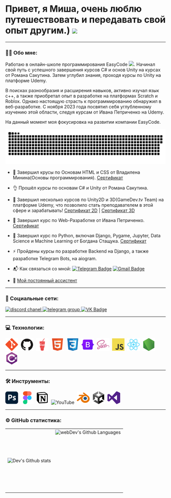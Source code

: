 
# Привет, я Миша, очень люблю путешествовать и передавать свой опыт другим.) <a href="https://visitorbadge.io/status?path=https%3A%2F%2Fgithub.com%2FZeRcooI%2FZeRcooI%2Fedit%2Fmain%2FREADME.md"><img src="https://api.visitorbadge.io/api/visitors?path=https%3A%2F%2Fgithub.com%2FZeRcooI%2FZeRcooI%2Fedit%2Fmain%2FREADME.md&label=visitors&labelColor=%2337d67a&countColor=%232ccce4&style=flat&labelStyle=lower" /></a>

---

### :man_technologist: Обо мне: 
 
Работаю в онлайн-школе программирования EasyCode <img src="https://media.giphy.com/media/WUlplcMpOCEmTGBtBW/giphy.gif" width="30px">. Начинал свой путь с успешного завершения курсов C# и основ Unity на курсах от Романа Сакутина. Затем углубил знания, проходя курсы по Unity на платформе Udemy.

В поисках разнообразия и расширения навыков, активно изучал язык c++, а также приобретал опыт в разработке на платформах Scratch и Roblox. Однако настоящую страсть к программированию обнаружил в веб-разработке. С ноября 2023 года посвятил себя углубленному изучению этой области, следуя курсам от Ивана Петриченко на Udemy.

На данный момент моя фокусировка на развитии компании EasyCode.

<p align="center">
 <img width="600" src="assets/github-snake.svg" alt="snake"/>
</p>

- 🔭 Завершил крусы по Основам HTML и CSS от Владилена Минина(Основы программирования). [Сертификат](https://postimg.cc/YGBpw4Bh)
  
- 👌 Прошёл курсы по основам C# и Unity от Романа Сакутина.

- 🌱 Завершил несколько курсов по Unity2D и 3D(GameDev.tv Team) на платформе Udemy, что позволило стать преподавателем в этой сфере и зарабатывать! [Сертификат 2D](https://postimg.cc/Y4zb3VRj) | [Сертификат 3D](https://postimg.cc/f3rfWfZt)

- 🤗 Завершил курс по Web-Разработке от Ивана Петриченко. [Сертификат](https://postimg.cc/RJtQJHJw)

- 🤗 Завершил курс по Python, включая Django, Pygame, Jupyter, Data Science и Machine Learning от Богдана Стащука. [Сертификат](https://postimg.cc/8f4bLQB2)
  
- ⚡ Пройдены курсы по разработке Backend на Django, а также разработке Telegram Bots, на aiogram. 

- 📬️ Как связаться со мной: [![Telegram Badge](https://img.shields.io/badge/-ZeRcooI-blue?style=flat&logo=Telegram&logoColor=white)](https://t.me/ZeRcooI) [![Gmail Badge](https://img.shields.io/badge/-Gmail-red?style=flat&logo=Gmail&logoColor=white)](mailto:mihanpan1996@gmail.com)

- 👑 [Мой постоянный ассистент](https://github.com/ZeRcooI/Developers-Assistant)

---

### 🤝 Социальные сети:

  <div id="badges">
    <a href="https://discord.gg/kbVCaHUs" target="_blank">
      <img src="https://github.com/ZeRcooI/ZeRcooI/assets/94679102/ee08be0d-ceb6-412c-8087-f70adf12710d" width="40" height="40" alt="discord chanel" />
    </a>
    <a href="https://t.me/ZeRcooI" target="_blank">
      <img src="https://cdn-icons-png.flaticon.com/512/2111/2111646.png" width="40" height="40" alt="telegram group" />
    </a>
    <a href="https://vk.com/jiackuhaho4b" target="_blank">
      <img src="https://cdn-icons-png.flaticon.com/512/145/145813.png" width="40" height="40" alt="VK Badge"/>
    </a>
  </div>

---

### 💻 Технологии:

<div>
  <img src="https://github.com/devicons/devicon/blob/master/icons/git/git-original.svg" title="git" alt="git" width="40" height="40"/>&nbsp
  <img src="https://github.com/devicons/devicon/blob/master/icons/github/github-original.svg" title="github" alt="github" width="40" height="40"/>&nbsp
  <img src="https://github.com/devicons/devicon/blob/master/icons/gulp/gulp-plain.svg" title="gulp" alt="gulp" width="40" height="40"/>&nbsp
  <img src="https://github.com/devicons/devicon/blob/master/icons/html5/html5-original.svg" title="html5" alt="html5" width="40" height="40"/>&nbsp
  <img src="https://github.com/devicons/devicon/blob/master/icons/css3/css3-original.svg" title="css" alt="css" width="40" height="40"/>&nbsp
  <img src="https://github.com/devicons/devicon/blob/master/icons/bootstrap/bootstrap-original.svg" title="bootstrap" alt="bootstrap" width="40" height="40"/>&nbsp
  <img src="https://github.com/devicons/devicon/blob/master/icons/sass/sass-original.svg" title="sass" alt="sass" width="40" height="40"/>&nbsp
  <img src="https://github.com/devicons/devicon/blob/master/icons/javascript/javascript-original.svg" title="javascript" alt="javascript" width="40" height="40"/>&nbsp
  <img src="https://github.com/devicons/devicon/blob/master/icons/react/react-original.svg" title="reactjs" alt="reactjs" width="40" height="40"/>&nbsp
  <img src="https://github.com/devicons/devicon/blob/master/icons/nodejs/nodejs-original.svg" title="nodejs" alt="nodejs" width="40" height="40"/>&nbsp
  <img src="https://github.com/devicons/devicon/blob/master/icons/csharp/csharp-original.svg" title="C#" alt="C#" width="40" height="40"/>&nbsp;
  <!-- <img src="https://github.com/devicons/devicon/blob/master/icons/express/express-original.svg" title="express" alt="express" width="40" height="40"/>&nbsp -->
  <!-- <img src="https://github.com/devicons/devicon/blob/master/icons/mongodb/mongodb-original.svg" title="mongodb" alt="mongodb" width="40" height="40"/>&nbsp -->
  <!-- <img src="https://github.com/devicons/devicon/blob/master/icons/sass/sass-original.svg" title="sass/scss" alt="sass/scss" width="40" height="40"/>&nbsp; -->
  <!-- <img src="https://github.com/devicons/devicon/blob/master/icons/webpack/webpack-original.svg" title="webpack" alt="webpack" width="40" height="40"/>&nbsp; -->
  <!-- <img src="https://github.com/devicons/devicon/blob/master/icons/redux/redux-original.svg" title="redux" alt="redux" width="40" height="40"/>&nbsp; -->
</div>

---

### 🛠 Инструменты:

<div>
  <img src="https://github.com/devicons/devicon/blob/master/icons/photoshop/photoshop-plain.svg" title="photoshop" alt="photoshop" width="40" height="40"/>&nbsp;
  <img src="https://github.com/devicons/devicon/blob/master/icons/figma/figma-original.svg" title="figma" alt="figma" width="40" height="40"/>&nbsp;
  <img src="https://github.com/devicons/devicon/blob/master/icons/notion/notion-original.svg" title="notion" alt="notion" width="40" height="40"/>&nbsp;
  <img src="https://upload.wikimedia.org/wikipedia/commons/9/9e/YouTube_Logo_%282013-2017%29.svg" title="YouTube" alt="YouTube" width="40" height="40"/>&nbsp;
  <img src="https://github.com/devicons/devicon/blob/master/icons/blender/blender-original.svg" title="blender" alt="blender" width="40" height="40"/>&nbsp;
  <img src="https://github.com/devicons/devicon/blob/master/icons/unity/unity-original.svg" title="unity" alt="unity" width="40" height="40"/>&nbsp;
  <img src="https://github.com/devicons/devicon/blob/master/icons/visualstudio/visualstudio-plain.svg" title="raspberrypi" alt="raspberrypi" width="40" height="40"/>&nbsp;
<!--   <img src="https://github.com/devicons/devicon/blob/master/icons/canva/canva-original.svg" title="canva" alt="canva" width="40" height="40"/>&nbsp; -->
<!--   <img src="https://upload.wikimedia.org/wikipedia/commons/9/90/DaVinci_Resolve_17_logo.svg" title="DaVinci Resolve" alt="DaVinci Resolve" width="40" height="40"/>&nbsp; -->
</div>

---

<!-- ### 💻 Пройденные курсы:

| Курсы                                                           | Дата              |
| ----------------------------------------------------------------| :---------------: |
| netology.ru/Старт в программировании                            | 02/2022 - 03/2022 |
| stepik.org/Основы программирования на C. Задачи.                | 02/2022 - 03/2022 |
| netology.ru/Основы верстки сайта                                | 02/2022 - 03/2022 |
| netology.ru/Первые шаги в JavaScript: создаём сайт и приложение | 02/2022 - 03/2022 |
| stepik.org/Веб-разработка для начинающих: HTML и CSS            | 02/2022 - 03/2022 |
| stepik.org/JavaScript для начинающих                            | 01/2023 - 01/2023 |
| stepik.org/Web-технологии: начальный уровень                    | 01/2023 - 01/2023 |
| practicum.yandex/Факультет Веб разработки                       | 05/2022 - xx/2023 |

--- -->

<!-- ### 💻 Codewars:

![codewars](https://www.codewars.com/users/FilimonovAlexey/badges/large)

--- -->

### ⚙️ GitHub статистика:

<table>
  <tr>
    <td>
      <img align="left" src="http://github-readme-streak-stats.herokuapp.com?user=ZeRcooI&theme=dark&background=000000" alt="Dev's Github stats" />
    </td>
    <td>
      <img height="195px" align="right" alt="webDev's Github Languages" src="https://github-readme-stats-sigma-five.vercel.app/api/top-langs/?username=ZeRcooI&layout=compact&theme=vision-friendly-dark" />
    </td>
  </tr>
</table>
